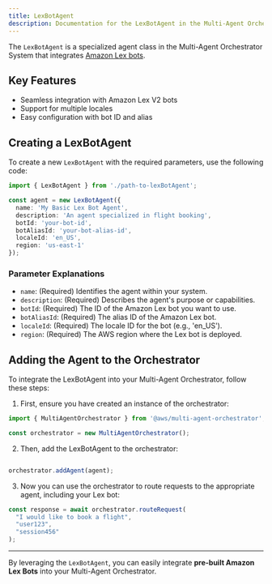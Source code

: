 ```yaml
---
title: LexBotAgent
description: Documentation for the LexBotAgent in the Multi-Agent Orchestrator System
---
```


The `LexBotAgent` is a specialized agent class in the Multi-Agent Orchestrator System that integrates [Amazon Lex bots](https://aws.amazon.com/lex/). 

## Key Features

- Seamless integration with Amazon Lex V2 bots
- Support for multiple locales
- Easy configuration with bot ID and alias

## Creating a LexBotAgent

To create a new `LexBotAgent` with the required parameters, use the following code:

```typescript
import { LexBotAgent } from './path-to-lexBotAgent';

const agent = new LexBotAgent({
  name: 'My Basic Lex Bot Agent',
  description: 'An agent specialized in flight booking',
  botId: 'your-bot-id',
  botAliasId: 'your-bot-alias-id',
  localeId: 'en_US',
  region: 'us-east-1'
});
```


### Parameter Explanations

- `name`: (Required) Identifies the agent within your system.
- `description`: (Required) Describes the agent's purpose or capabilities.
- `botId`: (Required) The ID of the Amazon Lex bot you want to use.
- `botAliasId`: (Required) The alias ID of the Amazon Lex bot.
- `localeId`: (Required) The locale ID for the bot (e.g., 'en_US').
- `region`: (Required) The AWS region where the Lex bot is deployed.

## Adding the Agent to the Orchestrator

To integrate the LexBotAgent into your Multi-Agent Orchestrator, follow these steps:

1. First, ensure you have created an instance of the orchestrator:

```typescript
import { MultiAgentOrchestrator } from '@aws/multi-agent-orchestrator';

const orchestrator = new MultiAgentOrchestrator();
```

2. Then, add the LexBotAgent to the orchestrator:

```typescript

orchestrator.addAgent(agent);
```

3. Now you can use the orchestrator to route requests to the appropriate agent, including your Lex bot:

```typescript
const response = await orchestrator.routeRequest(
  "I would like to book a flight",
  "user123",
  "session456"
);
```

---

By leveraging the `LexBotAgent`, you can easily integrate **pre-built Amazon Lex Bots** into your Multi-Agent Orchestrator.